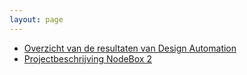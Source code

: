 ```yaml
---
layout: page
---
```

<ul>
<li><a href="Overzicht_van_de_resultaten_van_Design_Automation">Overzicht van de resultaten van Design Automation</a></li>
<li><a href="Projectbeschrijving_NodeBox_2">Projectbeschrijving NodeBox 2</a></li>
</ul>
